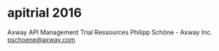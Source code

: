 # apitrial 2016
Axway API Management Trial Ressources
Philipp Schöne - Axway Inc. pschoene@axway.com




